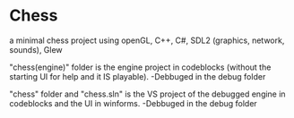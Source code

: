 # Chess
a minimal chess project using openGL, C++, C#, SDL2 (graphics, network, sounds), Glew

"chess(engine)" folder is the engine project in codeblocks (without the starting UI for help and it IS playable).
-Debbuged in the debug folder

"chess" folder and "chess.sln" is the VS project of the debugged engine in codeblocks and the UI in winforms.
-Debbuged in the debug folder
